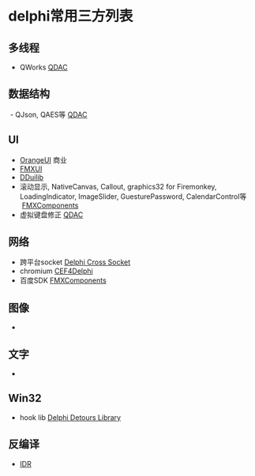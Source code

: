 # delphi常用三方列表

## 多线程
  - QWorks [QDAC](https://github.com/qdac/QDAC3)

## 数据结构
  - QJson, QAES等 [QDAC](https://github.com/qdac/QDAC3)

## UI
  - [OrangeUI](http://orangeui.cn/) 商业
  - [FMXUI](https://github.com/yangyxd/FMXUI)
  - [DDuilib](https://github.com/ying32/duilib-for-Delphi)
  - 滚动显示, NativeCanvas, Callout, graphics32 for Firemonkey, LoadingIndicator, ImageSlider, GuesturePassword, CalendarControl等  [FMXComponents](https://github.com/zhaoyipeng/FMXComponents)
  - 虚拟键盘修正 [QDAC](https://github.com/qdac/QDAC3)

## 网络
  - 跨平台socket [Delphi Cross Socket](https://github.com/winddriver/Delphi-Cross-Socket)
  - chromium [CEF4Delphi](https://github.com/salvadordf/CEF4Delphi)
  - 百度SDK [FMXComponents](https://github.com/zhaoyipeng/FMXComponents/tree/master/BaiduMapSDK)

## 图像
  - 

## 文字
  -
  
## Win32
  - hook lib [Delphi Detours Library](https://github.com/MahdiSafsafi/delphi-detours-library)

## 反编译
  - [IDR](https://github.com/crypto2011/IDR)

